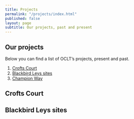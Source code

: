 ```yaml
---
title: Projects
permalink: "/projects/index.html"
published: false
layout: page
subtitle: Our projects, past and present
---
```


## Our projects

Below you can find a list of OCLT’s projects, present and past.
1. [Crofts Court](#crofts-court)
2. [Blackbird Leys sites](#blackbird-leys-sites)
3. [Champion Way](#champion-way)


## Crofts Court

## Blackbird Leys sites